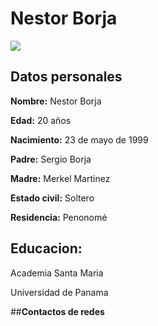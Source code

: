 # Nestor Borja

<img src="https://www.facebook.com/ivan.borja.566">

## **Datos personales**

**Nombre:** Nestor Borja


**Edad:** 20 años

**Nacimiento:** 23 de mayo de 1999

**Padre:** Sergio Borja

**Madre:** Merkel Martinez

**Estado civil:** Soltero

**Residencia:** Penonomé

## **Educacion:** 

Academia Santa Maria

Universidad de Panama

##**Contactos de redes**


